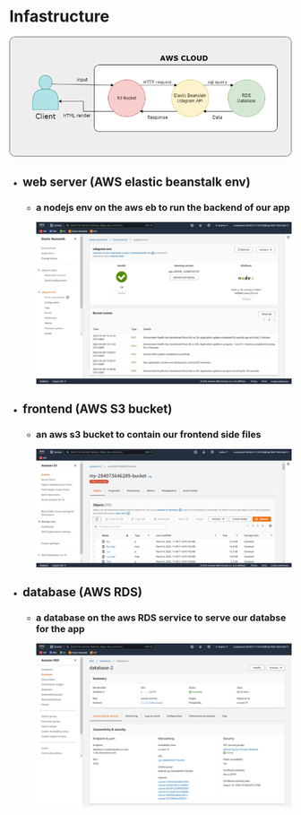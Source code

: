 # Infastructure

![Alt text](aws_services.png)

- ## web server (AWS elastic beanstalk env)
  - ### a nodejs env on the aws eb to run the backend of our app
    ![Alt text](../images/EB%20env.png)
- ## frontend (AWS S3 bucket)
  - ### an aws s3 bucket to contain our frontend side files
    ![Alt text](../images/S3%20Bucket.png)
- ## database (AWS RDS)
  - ### a database on the aws RDS service to serve our databse for the app
    ![Alt text](../images/RDS.png)
